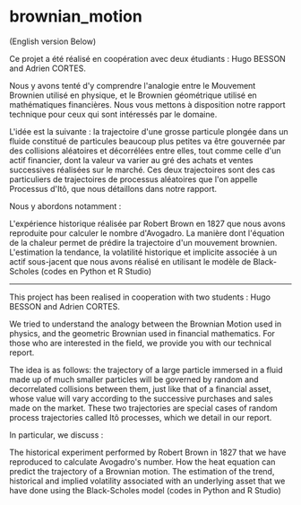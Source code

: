 # brownian_motion

(English version Below)

Ce projet a été réalisé en coopération avec deux étudiants : Hugo BESSON and Adrien CORTES. 

Nous y avons tenté d'y comprendre l'analogie entre le Mouvement Brownien utilisé en physique, et le Brownien géométrique utilisé en mathématiques financières. Nous vous mettons à disposition notre rapport technique pour ceux qui sont intéressés par le domaine. 

L'idée est la suivante : la trajectoire d'une grosse particule plongée dans un fluide constitué de particules beaucoup plus petites va être gouvernée par des collisions aléatoires et décorrélées entre elles, tout comme celle d'un actif financier, dont la valeur va varier au gré des achats et ventes successives réalisées sur le marché. Ces deux trajectoires sont des cas particuliers de trajectoires de processus aléatoires que l'on appelle Processus d'Itô, que nous détaillons dans notre rapport.

Nous y abordons notamment :

L'expérience historique réalisée par Robert Brown en 1827 que nous avons reproduite pour calculer le nombre d'Avogadro.
La manière dont l'équation de la chaleur permet de prédire la trajectoire d'un mouvement brownien.
L'estimation la tendance, la volatilité historique et implicite associée à un actif sous-jacent que nous avons réalisé en utilisant le modèle de Black-Scholes (codes en Python et R Studio)

---

This project has been realised in cooperation with two students : Hugo BESSON and Adrien CORTES. 

We tried to understand the analogy between the Brownian Motion used in physics, and the geometric Brownian used in financial mathematics. For those who are interested in the field, we provide you with our technical report. 

The idea is as follows: the trajectory of a large particle immersed in a fluid made up of much smaller particles will be governed by random and decorrelated collisions between them, just like that of a financial asset, whose value will vary according to the successive purchases and sales made on the market. These two trajectories are special cases of random process trajectories called Itô processes, which we detail in our report.

In particular, we discuss :

The historical experiment performed by Robert Brown in 1827 that we have reproduced to calculate Avogadro's number.
How the heat equation can predict the trajectory of a Brownian motion.
The estimation of the trend, historical and implied volatility associated with an underlying asset that we have done using the Black-Scholes model (codes in Python and R Studio)
